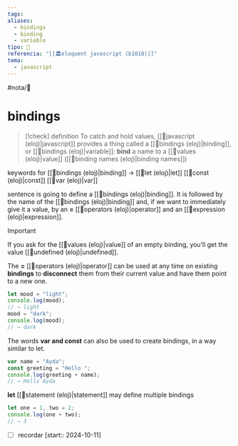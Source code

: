 ```yaml
---
tags: 
aliases:
  - bindings
  - binding
  - variable
tipo: 📑
referencia: "[[🏛️eloquent javascript (b1018)]]"
tema:
  - javascript
---
```


#nota/📑

# bindings 


> [!check]  definition
To catch and hold values, [[📑javascript (eloj)|javascript]] provides a thing called a
[[📑bindings (eloj)|binding]], or [[📑bindings (eloj)|variable]]: 
> __bind__ a name to a [[📑values (eloj)|value]] ([[📑binding names (eloj)|binding names]])

keywords for [[📑bindings (eloj)|binding]] -> [[📑let (eloj)|let]] [[📑const (eloj)|const]] [[📑var (eloj)|var]]

sentence is going to define a [[📑bindings (eloj)|binding]]. It is followed by the name of
the [[📑bindings (eloj)|binding]] and, if we want to immediately give it a value, by an  __=__  [[📑operators (eloj)|operator]] and an [[📑expression (eloj)|expression]].


> [!important] 
If you ask for the [[📑values (eloj)|value]] of an empty binding,
you’ll get the value [[📑undefined (eloj)|undefined]].

The __=__ [[📑operators (eloj)|operator]] can be used at any time on existing __bindings__ to
__disconnect__ them from their current value and have them point to a new one.

```javascript
let mood = "light";
console.log(mood);
// → light
mood = "dark";
console.log(mood);
// → dark
```


The words __var and const__ can also be used to create bindings, in a way similar
to let.

```javascript
var name = "Ayda";
const greeting = "Hello ";
console.log(greeting + name);
// → Hello Ayda
```
__let__ [[📑statement (eloj)|statement]] may define multiple bindings

```javascript
let one = 1, two = 2;
console.log(one + two);
// → 3
```

- [ ] recordar  [start:: 2024-10-11]
